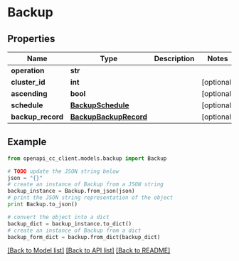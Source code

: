 # Backup


## Properties
Name | Type | Description | Notes
------------ | ------------- | ------------- | -------------
**operation** | **str** |  | 
**cluster_id** | **int** |  | [optional] 
**ascending** | **bool** |  | [optional] 
**schedule** | [**BackupSchedule**](BackupSchedule.md) |  | [optional] 
**backup_record** | [**BackupBackupRecord**](BackupBackupRecord.md) |  | [optional] 

## Example

```python
from openapi_cc_client.models.backup import Backup

# TODO update the JSON string below
json = "{}"
# create an instance of Backup from a JSON string
backup_instance = Backup.from_json(json)
# print the JSON string representation of the object
print Backup.to_json()

# convert the object into a dict
backup_dict = backup_instance.to_dict()
# create an instance of Backup from a dict
backup_form_dict = backup.from_dict(backup_dict)
```
[[Back to Model list]](../README.md#documentation-for-models) [[Back to API list]](../README.md#documentation-for-api-endpoints) [[Back to README]](../README.md)



